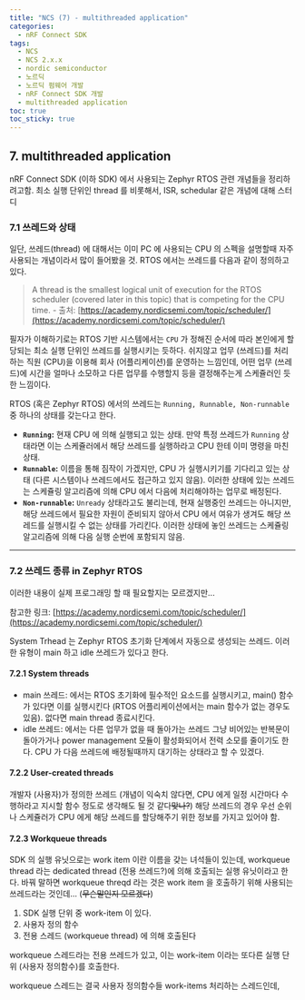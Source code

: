 ```yaml
---
title: "NCS (7) - multithreaded application"
categories:
  - nRF Connect SDK
tags:
  - NCS
  - NCS 2.x.x
  - nordic semiconductor
  - 노르딕
  - 노르딕 펌웨어 개발
  - nRF Connect SDK 개발
  - multithreaded application
toc: true
toc_sticky: true
---
```


## 7. multithreaded application

nRF Connect SDK (이하 SDK) 에서 사용되는 Zephyr RTOS 관련 개념들을 정리하려고함. 최소 실행 단위인 thread 를 비롯해서, ISR, schedular 같은 개념에 대해 스터디

### 7.1 쓰레드와 상태

일단, 쓰레드(thread) 에 대해서는 이미 PC 에 사용되는 CPU 의 스펙을 설명할때 자주 사용되는 개념이라서 많이 들어봤을 것. RTOS 에서는 쓰레드를 다음과 같이 정의하고 있다.

>A thread is the smallest logical unit of execution for the RTOS scheduler (covered later in this topic) that is competing for the CPU time. - 출처: [https://academy.nordicsemi.com/topic/scheduler/](https://academy.nordicsemi.com/topic/scheduler/)

필자가 이해하기로는 RTOS 기반 시스템에서는 `CPU` 가 정해진 순서에 따라 본인에게 할당되는 최소 실행 단위인 쓰레드를 실행시키는 듯하다. 쉬지않고 업무 (쓰레드)를 처리하는 직원 (CPU)을 이용해 회사 (어플리케이션)를 운영하는 느낌인데, 어떤 업무 (쓰레드)에 시간을 얼마나 소모하고 다른 업무를 수행할지 등을 결정해주는게 스케쥴러인 듯한 느낌이다.

RTOS (혹은 Zephyr RTOS) 에서의 쓰레드는 `Running, Runnable, Non-runnable` 중 하나의 상태를 갖는다고 한다.

* **`Running`:** 현재 CPU 에 의해 실행되고 있는 상태. 만약 특정 쓰레드가 `Running` 상태라면 이는 스케쥴러에서 해당 쓰레드를 실행하라고 CPU 한테 이미 명령을 마친 상태.
* **`Runnable`:** 이름을 통해 짐작이 가겠지만, CPU 가 실행시키기를 기다리고 있는 상태 (다른 시스템이나 쓰레드에서도 접근하고 있지 않음). 이러한 상태에 있는 쓰레드는 스케쥴링 알고리즘에 의해 CPU 에서 다음에 처리해야하는 업무로 배정된다.
* **`Non-runnable`:** `Unready` 상태라고도 불리는데, 현재 실행중인 쓰레드는 아니지만, 해당 쓰레드에서 필요한 자원이 준비되지 않아서 CPU 에서 여유가 생겨도 해당 쓰레드를 실행시킬 수 없는 상태를 가리킨다. 이러한 상태에 놓인 쓰레드는 스케쥴링 알고리즘에 의해 다음 실행 순번에 포함되지 않음.

---

### 7.2 쓰레드 종류 in Zephyr RTOS

이러한 내용이 실제 프로그래밍 할 때 필요할지는 모르겠지만...

참고한 링크: [https://academy.nordicsemi.com/topic/scheduler/](https://academy.nordicsemi.com/topic/scheduler/)

System Trhead 는 Zephyr RTOS 초기화 단계에서 자동으로 생성되는 쓰레드. 이러한 유형이 main 하고 idle 쓰레드가 있다고 한다.

#### 7.2.1 System threads

* main 쓰레드: 에서는 RTOS 초기화에 필수적인 요소드를 실행시키고, main() 함수가 있다면 이를 실행시킨다 (RTOS 어플리케이션에서는 main 함수가 없는 경우도 있음). 없다면 main thread 종료시킨다.
* idle 쓰레드: 에서는 다른 업무가 없을 때 돌아가는 쓰레드 그냥 비어있는 반복문이 돌아가거나 power management 모듈이 활성화되어서 전력 소모를 줄이기도 한다. CPU 가 다음 쓰레드에 배정될때까지 대기하는 상태라고 할 수 있겠다.

#### 7.2.2 User-created threads

개발자 (사용자)가 정의한 쓰레드 (개념이 익숙치 않다면, CPU 에게 일정 시간마다 수행하라고 지시할 함수 정도로 생각해도 될 것 같다~~맞나?~~) 해당 쓰레드의 경우 우선 순위나 스케쥴러가 CPU 에게 해당 쓰레드를 할당해주기 위한 정보를 가지고 있어야 함.

#### 7.2.3 Workqueue threads

SDK 의 실행 유닛으로는 work item 이란 이름을 갖는 녀석들이 있는데, workqueue thread 라는 dedicated thread (전용 쓰레드?)에 의해 호출되는 실행 유닛이라고 한다. 바꿔 말하면 workqueue threqd 라는 것은 work item 을 호출하기 위해 사용되는 쓰레드라는 것인데...
(~~무슨말인지 모르겠다~~)

1. SDK 실행 단위 중 work-item 이 있다.
2. 사용자 정의 함수
3. 전용 스레드 (workqueue thread) 에 의해 호출된다

workqueue 스레드라는 전용 쓰레드가 있고, 이는 work-item 이라는 또다른 실행 단위 (사용자 정의함수)를 호출한다.

workqueue 스레드는 결국 사용자 정의함수들 work-items 처리하는 스레드인데,



